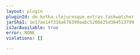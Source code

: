 ```yaml
---
layout: plugin
pluginId: de.kotka.clojuresque.extras.taskwatcher
jarSha1: 1e17ae14f316a678399aabc5206e25d384513799
isJarAvailable: true
error: NONE
violations: []

---
```

